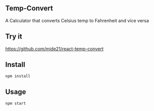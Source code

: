 ## Temp-Convert

A Calculator that converts Celsius temp to Fahrenheit and vice versa

## Try it

https://github.com/mide21/react-temp-convert

## Install

 `npm install`


## Usage


 `npm start`

